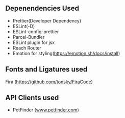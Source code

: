 ## Depenendencies Used

- Prettier(Developer Dependency)
- ESLint(-D)
- ESLint-config-prettier
- Parcel-Bundler
- ESLint plugin for jsx
- Reach Router
- Emotion for styling(https://emotion.sh/docs/install)

## Fonts and Ligatures used

Fira (https://github.com/tonsky/FiraCode)

## API Clients used

- PetFinder (www.petfinder.com)
  


